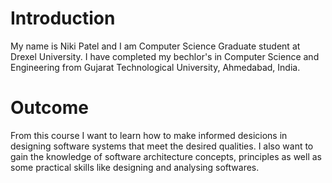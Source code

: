 # Introduction

My name is Niki Patel and I am Computer Science Graduate student at Drexel University. I have completed my bechlor's in Computer Science and Engineering from Gujarat Technological University, Ahmedabad, India. 

# Outcome

From this course I want to learn how to make informed desicions in designing software systems that meet the desired qualities. I also want to gain the knowledge of software architecture concepts, principles as well as some practical skills like designing and analysing softwares.  

